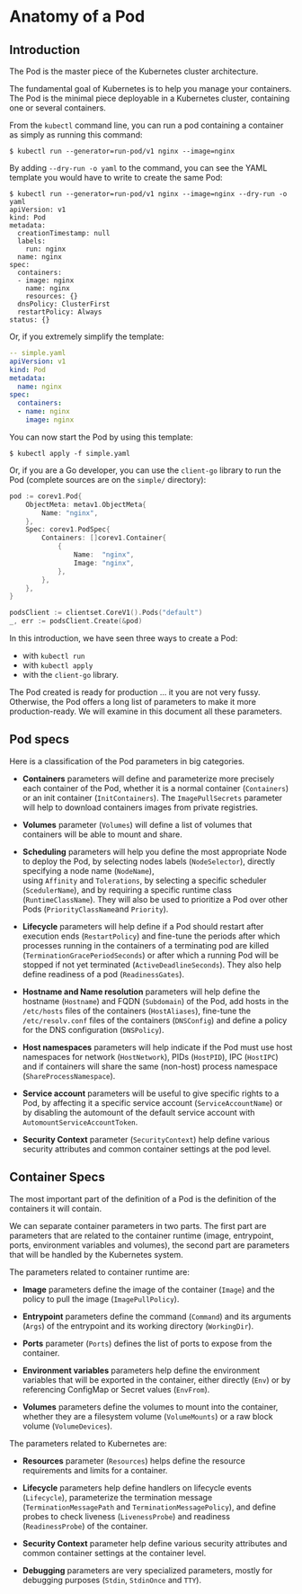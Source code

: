# Anatomy of a Pod

## Introduction

The Pod is the master piece of the Kubernetes cluster architecture.

The fundamental goal of Kubernetes is to help you manage your containers. The Pod is the minimal piece deployable in a Kubernetes cluster, containing one or several containers.

From the `kubectl` command line, you can run a pod containing a container as simply as running this command:

```shell
$ kubectl run --generator=run-pod/v1 nginx --image=nginx
```

By adding `--dry-run -o yaml` to the command, you can see the YAML template you would have to write to create the same Pod:

```shell
$ kubectl run --generator=run-pod/v1 nginx --image=nginx --dry-run -o yaml
apiVersion: v1
kind: Pod
metadata:
  creationTimestamp: null
  labels:
    run: nginx
  name: nginx
spec:
  containers:
  - image: nginx
    name: nginx
    resources: {}
  dnsPolicy: ClusterFirst
  restartPolicy: Always
status: {}
```

Or, if you extremely simplify the template:

```yaml
-- simple.yaml
apiVersion: v1
kind: Pod
metadata:
  name: nginx
spec:
  containers:
  - name: nginx
    image: nginx
```

You can now start the Pod by using this template:
```
$ kubectl apply -f simple.yaml
```

Or, if you are a Go developer, you can use the `client-go` library to run the Pod (complete sources are on the `simple/` directory):

```go
pod := corev1.Pod{
    ObjectMeta: metav1.ObjectMeta{
        Name: "nginx",
    },
    Spec: corev1.PodSpec{
        Containers: []corev1.Container{
            {
                Name:  "nginx",
                Image: "nginx",
            },
        },
    },
}

podsClient := clientset.CoreV1().Pods("default")
_, err := podsClient.Create(&pod)
```

In this introduction, we have seen three ways to create a Pod:
- with `kubectl run`
- with `kubectl apply`
- with the `client-go` library.

The Pod created is ready for production ... it you are not very fussy. Otherwise, the Pod offers a long list of parameters to make it more production-ready. We will examine in this document all these parameters.

## Pod specs

Here is a classification of the Pod parameters in big categories.

- **Containers** parameters will define and parameterize more precisely each container of the Pod, whether it is a normal container (`Containers`) or an init container (`InitContainers`). The `ImagePullSecrets` parameter will help to download containers images from private registries.

- **Volumes** parameter (`Volumes`) will define a list of volumes that containers will be able to mount and share.

- **Scheduling** parameters will help you define the most appropriate Node to deploy the Pod, by selecting nodes labels (`NodeSelector`), directly specifying a node name (`NodeName`),  
using `Affinity` and `Tolerations`, by selecting a specific scheduler (`ScedulerName`), and by requiring a specific runtime class (`RuntimeClassName`). They will also be used to prioritize a Pod over other Pods (`PriorityClassName`and `Priority`).

- **Lifecycle** parameters will help define if a Pod should restart after execution ends (`RestartPolicy`) and fine-tune the periods after which processes running in the containers of a terminating pod are killed (`TerminationGracePeriodSeconds`) or after which a running Pod will be stopped if not yet terminated (`ActiveDeadlineSeconds`). They also help define readiness of a pod (`ReadinessGates`).

- **Hostname and Name resolution** parameters will help define the hostname (`Hostname`) and FQDN (`Subdomain`) of the Pod, add hosts in the `/etc/hosts` files of the containers (`HostAliases`), fine-tune the `/etc/resolv.conf` files of the containers (`DNSConfig`) and define a policy for the DNS configuration (`DNSPolicy`).

- **Host namespaces** parameters will help indicate if the Pod must use host namespaces for network (`HostNetwork`), PIDs (`HostPID`), IPC (`HostIPC`) and if containers will share the same (non-host) process namespace (`ShareProcessNamespace`).

- **Service account** parameters will be useful to give specific rights to a Pod, by affecting it a specific service account (`ServiceAccountName`) or by disabling the automount of the default service account with `AutomountServiceAccountToken`.

- **Security Context** parameter (`SecurityContext`) help define various security attributes and common container settings at the pod level.

## Container Specs

The most important part of the definition of a Pod is the definition of the containers it will contain.

We can separate container parameters in two parts. The first part are parameters that are related to the container runtime (image, entrypoint, ports, environment variables and volumes), the second part are parameters that will be handled by the Kubernetes system.

The parameters related to container runtime are:

- **Image** parameters define the image of the container (`Image`) and the policy to pull the image (`ImagePullPolicy`).

- **Entrypoint** parameters define the command (`Command`) and its arguments (`Args`) of the entrypoint and its working directory (`WorkingDir`).

- **Ports** parameter (`Ports`) defines the list of ports to expose from the container.

- **Environment variables** parameters help define the environment variables that will be exported in the container, 
either directly (`Env`) or by referencing ConfigMap or Secret values (`EnvFrom`).

- **Volumes** parameters define the volumes to mount into the container, whether they are a filesystem volume (`VolumeMounts`) or a raw block volume (`VolumeDevices`).

The parameters related to Kubernetes are:

- **Resources** parameter (`Resources`) helps define the resource requirements and limits for a container.

- **Lifecycle** parameters help define handlers on lifecycle events (`Lifecycle`), parameterize the termination message (`TerminationMessagePath` and `TerminationMessagePolicy`), and define probes to check liveness (`LivenessProbe`) and readiness (`ReadinessProbe`) of the container.

- **Security Context** parameter help define various security attributes and common container settings at the container level.

- **Debugging** parameters are very specialized parameters, mostly for debugging purposes (`Stdin`, `StdinOnce` and `TTY`).
